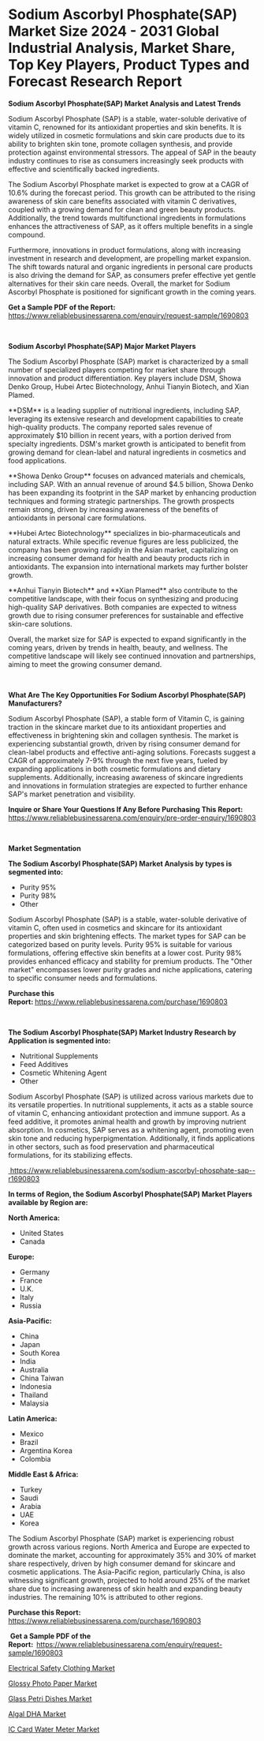 <p><h1>Sodium Ascorbyl Phosphate(SAP) Market Size 2024 - 2031 Global Industrial Analysis, Market Share, Top Key Players, Product Types and Forecast Research Report</h1></p><p><strong>Sodium Ascorbyl Phosphate(SAP) Market Analysis and Latest Trends</strong></p>
<p><p>Sodium Ascorbyl Phosphate (SAP) is a stable, water-soluble derivative of vitamin C, renowned for its antioxidant properties and skin benefits. It is widely utilized in cosmetic formulations and skin care products due to its ability to brighten skin tone, promote collagen synthesis, and provide protection against environmental stressors. The appeal of SAP in the beauty industry continues to rise as consumers increasingly seek products with effective and scientifically backed ingredients.</p><p>The Sodium Ascorbyl Phosphate market is expected to grow at a CAGR of 10.6% during the forecast period. This growth can be attributed to the rising awareness of skin care benefits associated with vitamin C derivatives, coupled with a growing demand for clean and green beauty products. Additionally, the trend towards multifunctional ingredients in formulations enhances the attractiveness of SAP, as it offers multiple benefits in a single compound.</p><p>Furthermore, innovations in product formulations, along with increasing investment in research and development, are propelling market expansion. The shift towards natural and organic ingredients in personal care products is also driving the demand for SAP, as consumers prefer effective yet gentle alternatives for their skin care needs. Overall, the market for Sodium Ascorbyl Phosphate is positioned for significant growth in the coming years.</p></p>
<p><strong>Get a Sample PDF of the Report:&nbsp;</strong> <a href="https://www.reliablebusinessarena.com/enquiry/request-sample/1690803?utm_campaign=1552&utm_medium=2&utm_source=Github&utm_content=ia&utm_term=17102024&utm_id=sodium-ascorbyl-phosphatesap">https://www.reliablebusinessarena.com/enquiry/request-sample/1690803</a></p>
<p>&nbsp;</p>
<p><strong>Sodium Ascorbyl Phosphate(SAP) Major Market Players</strong></p>
<p><p>The Sodium Ascorbyl Phosphate (SAP) market is characterized by a small number of specialized players competing for market share through innovation and product differentiation. Key players include DSM, Showa Denko Group, Hubei Artec Biotechnology, Anhui Tianyin Biotech, and Xian Plamed.</p><p>**DSM** is a leading supplier of nutritional ingredients, including SAP, leveraging its extensive research and development capabilities to create high-quality products. The company reported sales revenue of approximately $10 billion in recent years, with a portion derived from specialty ingredients. DSM's market growth is anticipated to benefit from growing demand for clean-label and natural ingredients in cosmetics and food applications.</p><p>**Showa Denko Group** focuses on advanced materials and chemicals, including SAP. With an annual revenue of around $4.5 billion, Showa Denko has been expanding its footprint in the SAP market by enhancing production techniques and forming strategic partnerships. The growth prospects remain strong, driven by increasing awareness of the benefits of antioxidants in personal care formulations.</p><p>**Hubei Artec Biotechnology** specializes in bio-pharmaceuticals and natural extracts. While specific revenue figures are less publicized, the company has been growing rapidly in the Asian market, capitalizing on increasing consumer demand for health and beauty products rich in antioxidants. The expansion into international markets may further bolster growth.</p><p>**Anhui Tianyin Biotech** and **Xian Plamed** also contribute to the competitive landscape, with their focus on synthesizing and producing high-quality SAP derivatives. Both companies are expected to witness growth due to rising consumer preferences for sustainable and effective skin-care solutions.</p><p>Overall, the market size for SAP is expected to expand significantly in the coming years, driven by trends in health, beauty, and wellness. The competitive landscape will likely see continued innovation and partnerships, aiming to meet the growing consumer demand.</p></p>
<p>&nbsp;</p>
<p><strong>What Are The Key Opportunities For Sodium Ascorbyl Phosphate(SAP) Manufacturers?</strong></p>
<p><p>Sodium Ascorbyl Phosphate (SAP), a stable form of Vitamin C, is gaining traction in the skincare market due to its antioxidant properties and effectiveness in brightening skin and collagen synthesis. The market is experiencing substantial growth, driven by rising consumer demand for clean-label products and effective anti-aging solutions. Forecasts suggest a CAGR of approximately 7-9% through the next five years, fueled by expanding applications in both cosmetic formulations and dietary supplements. Additionally, increasing awareness of skincare ingredients and innovations in formulation strategies are expected to further enhance SAP's market penetration and visibility.</p></p>
<p><strong>Inquire or Share Your Questions If Any Before Purchasing This Report:</strong> <a href="https://www.reliablebusinessarena.com/enquiry/pre-order-enquiry/1690803?utm_campaign=1552&utm_medium=2&utm_source=Github&utm_content=ia&utm_term=17102024&utm_id=sodium-ascorbyl-phosphatesap">https://www.reliablebusinessarena.com/enquiry/pre-order-enquiry/1690803</a></p>
<p>&nbsp;</p>
<p><strong>Market Segmentation</strong></p>
<p><strong>The Sodium Ascorbyl Phosphate(SAP) Market Analysis by types is segmented into:</strong></p>
<p><ul><li>Purity 95%</li><li>Purity 98%</li><li>Other</li></ul></p>
<p><p>Sodium Ascorbyl Phosphate (SAP) is a stable, water-soluble derivative of vitamin C, often used in cosmetics and skincare for its antioxidant properties and skin brightening effects. The market types for SAP can be categorized based on purity levels. Purity 95% is suitable for various formulations, offering effective skin benefits at a lower cost. Purity 98% provides enhanced efficacy and stability for premium products. The "Other market" encompasses lower purity grades and niche applications, catering to specific consumer needs and formulations.</p></p>
<p><strong>Purchase this Report:&nbsp;</strong><a href="https://www.reliablebusinessarena.com/purchase/1690803?utm_campaign=1552&utm_medium=2&utm_source=Github&utm_content=ia&utm_term=17102024&utm_id=sodium-ascorbyl-phosphatesap">https://www.reliablebusinessarena.com/purchase/1690803</a></p>
<p>&nbsp;</p>
<p><strong>The Sodium Ascorbyl Phosphate(SAP) Market Industry Research by Application is segmented into:</strong></p>
<p><ul><li>Nutritional Supplements</li><li>Feed Additives</li><li>Cosmetic Whitening Agent</li><li>Other</li></ul></p>
<p><p>Sodium Ascorbyl Phosphate (SAP) is utilized across various markets due to its versatile properties. In nutritional supplements, it acts as a stable source of vitamin C, enhancing antioxidant protection and immune support. As a feed additive, it promotes animal health and growth by improving nutrient absorption. In cosmetics, SAP serves as a whitening agent, promoting even skin tone and reducing hyperpigmentation. Additionally, it finds applications in other sectors, such as food preservation and pharmaceutical formulations, for its stabilizing effects.</p></p>
<p><a href="https://www.reliablebusinessarena.com/sodium-ascorbyl-phosphate-sap--r1690803?utm_campaign=1552&utm_medium=2&utm_source=Github&utm_content=ia&utm_term=17102024&utm_id=sodium-ascorbyl-phosphatesap">&nbsp;https://www.reliablebusinessarena.com/sodium-ascorbyl-phosphate-sap--r1690803</a></p>
<p><strong>In terms of Region, the Sodium Ascorbyl Phosphate(SAP) Market Players available by Region are:</strong></p>
<p>
    <p> <strong> North America: </strong>
        <ul>
            <li>United States</li>
            <li>Canada</li>
        </ul>
        </p> 
    <p> <strong> Europe: </strong>
        <ul>
            <li>Germany</li>
            <li>France</li>
            <li>U.K.</li>
            <li>Italy</li>
            <li>Russia</li>
        </ul>
        </p> 
    <p> <strong> Asia-Pacific: </strong>
        <ul>
            <li>China</li>
            <li>Japan</li>
            <li>South Korea</li>
            <li>India</li>
            <li>Australia</li>
            <li>China Taiwan</li>
            <li>Indonesia</li>
            <li>Thailand</li>
            <li>Malaysia</li>
        </ul>
        </p> 
    <p> <strong> Latin America: </strong>
        <ul>
            <li>Mexico</li>
            <li>Brazil</li>
            <li>Argentina Korea</li>
            <li>Colombia</li>
        </ul>
        </p> 
    <p> <strong> Middle East & Africa: </strong>
        <ul>
            <li>Turkey</li>
            <li>Saudi</li>
            <li>Arabia</li>
            <li>UAE</li>
            <li>Korea</li>
        </ul>
    </p>
    </p>
<p><p>The Sodium Ascorbyl Phosphate (SAP) market is experiencing robust growth across various regions. North America and Europe are expected to dominate the market, accounting for approximately 35% and 30% of market share respectively, driven by high consumer demand for skincare and cosmetic applications. The Asia-Pacific region, particularly China, is also witnessing significant growth, projected to hold around 25% of the market share due to increasing awareness of skin health and expanding beauty industries. The remaining 10% is attributed to other regions.</p></p>
<p><strong>Purchase this Report: </strong><a href="https://www.reliablebusinessarena.com/purchase/1690803?utm_campaign=1552&utm_medium=2&utm_source=Github&utm_content=ia&utm_term=17102024&utm_id=sodium-ascorbyl-phosphatesap">https://www.reliablebusinessarena.com/purchase/1690803</a></p>
<p>&nbsp;<strong>Get a Sample PDF of the Report:&nbsp;&nbsp;</strong><a href="https://www.reliablebusinessarena.com/enquiry/request-sample/1690803?utm_campaign=1552&utm_medium=2&utm_source=Github&utm_content=ia&utm_term=17102024&utm_id=sodium-ascorbyl-phosphatesap">https://www.reliablebusinessarena.com/enquiry/request-sample/1690803</a></p>
<p><strong></strong></p>
<p><p><a href="https://www.linkedin.com/pulse/top-trends-transforming-electrical-safety-clothing-market-2024-xqlre?utm_campaign=1552&utm_medium=2&utm_source=Github&utm_content=ia&utm_term=17102024&utm_id=sodium-ascorbyl-phosphatesap">Electrical Safety Clothing Market</a></p><p><a href="https://www.linkedin.com/pulse/opportunities-challenges-glossy-photo-paper-market-strategic-lyhje?utm_campaign=1552&utm_medium=2&utm_source=Github&utm_content=ia&utm_term=17102024&utm_id=sodium-ascorbyl-phosphatesap">Glossy Photo Paper Market</a></p><p><a href="https://www.linkedin.com/pulse/regulatory-landscape-its-influence-global-glass-petri-3lice?utm_campaign=1552&utm_medium=2&utm_source=Github&utm_content=ia&utm_term=17102024&utm_id=sodium-ascorbyl-phosphatesap">Glass Petri Dishes Market</a></p><p><a href="https://github.com/MarciaRunte/Market-Research-Report-List-1/blob/main/algal-dha-market.md?utm_campaign=1552&utm_medium=2&utm_source=Github&utm_content=ia&utm_term=17102024&utm_id=sodium-ascorbyl-phosphatesap">Algal DHA Market</a></p><p><a href="https://www.linkedin.com/pulse/key-drivers-ic-card-water-meter-market-trends-future-outlook-sm63e?utm_campaign=1552&utm_medium=2&utm_source=Github&utm_content=ia&utm_term=17102024&utm_id=sodium-ascorbyl-phosphatesap">IC Card Water Meter Market</a></p></p>